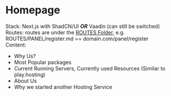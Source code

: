 # Homepage

Stack: Next.js with ShadCN/UI ***OR*** Vaadin (can still be switched) <br />
Routes: routes are under the [ROUTES Folder](Routes), e.g. ROUTES/PANEL/register.md == domain.com/panel/register <br />
Content:

- Why Us?
- Most Popular packages
- Current Running Servers, Currently used Resources (Similar to play.hosting)
- About Us
- Why we started another Hosting Service